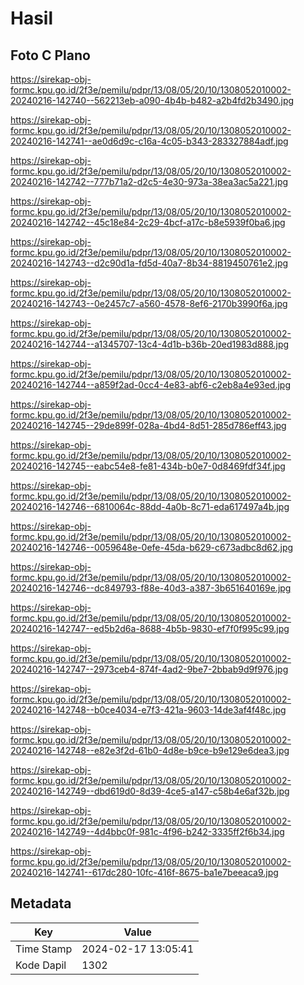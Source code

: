 # Hasil

## Foto C Plano

https://sirekap-obj-formc.kpu.go.id/2f3e/pemilu/pdpr/13/08/05/20/10/1308052010002-20240216-142740--562213eb-a090-4b4b-b482-a2b4fd2b3490.jpg

https://sirekap-obj-formc.kpu.go.id/2f3e/pemilu/pdpr/13/08/05/20/10/1308052010002-20240216-142741--ae0d6d9c-c16a-4c05-b343-283327884adf.jpg

https://sirekap-obj-formc.kpu.go.id/2f3e/pemilu/pdpr/13/08/05/20/10/1308052010002-20240216-142742--777b71a2-d2c5-4e30-973a-38ea3ac5a221.jpg

https://sirekap-obj-formc.kpu.go.id/2f3e/pemilu/pdpr/13/08/05/20/10/1308052010002-20240216-142742--45c18e84-2c29-4bcf-a17c-b8e5939f0ba6.jpg

https://sirekap-obj-formc.kpu.go.id/2f3e/pemilu/pdpr/13/08/05/20/10/1308052010002-20240216-142743--d2c90d1a-fd5d-40a7-8b34-8819450761e2.jpg

https://sirekap-obj-formc.kpu.go.id/2f3e/pemilu/pdpr/13/08/05/20/10/1308052010002-20240216-142743--0e2457c7-a560-4578-8ef6-2170b3990f6a.jpg

https://sirekap-obj-formc.kpu.go.id/2f3e/pemilu/pdpr/13/08/05/20/10/1308052010002-20240216-142744--a1345707-13c4-4d1b-b36b-20ed1983d888.jpg

https://sirekap-obj-formc.kpu.go.id/2f3e/pemilu/pdpr/13/08/05/20/10/1308052010002-20240216-142744--a859f2ad-0cc4-4e83-abf6-c2eb8a4e93ed.jpg

https://sirekap-obj-formc.kpu.go.id/2f3e/pemilu/pdpr/13/08/05/20/10/1308052010002-20240216-142745--29de899f-028a-4bd4-8d51-285d786eff43.jpg

https://sirekap-obj-formc.kpu.go.id/2f3e/pemilu/pdpr/13/08/05/20/10/1308052010002-20240216-142745--eabc54e8-fe81-434b-b0e7-0d8469fdf34f.jpg

https://sirekap-obj-formc.kpu.go.id/2f3e/pemilu/pdpr/13/08/05/20/10/1308052010002-20240216-142746--6810064c-88dd-4a0b-8c71-eda617497a4b.jpg

https://sirekap-obj-formc.kpu.go.id/2f3e/pemilu/pdpr/13/08/05/20/10/1308052010002-20240216-142746--0059648e-0efe-45da-b629-c673adbc8d62.jpg

https://sirekap-obj-formc.kpu.go.id/2f3e/pemilu/pdpr/13/08/05/20/10/1308052010002-20240216-142746--dc849793-f88e-40d3-a387-3b651640169e.jpg

https://sirekap-obj-formc.kpu.go.id/2f3e/pemilu/pdpr/13/08/05/20/10/1308052010002-20240216-142747--ed5b2d6a-8688-4b5b-9830-ef7f0f995c99.jpg

https://sirekap-obj-formc.kpu.go.id/2f3e/pemilu/pdpr/13/08/05/20/10/1308052010002-20240216-142747--2973ceb4-874f-4ad2-9be7-2bbab9d9f976.jpg

https://sirekap-obj-formc.kpu.go.id/2f3e/pemilu/pdpr/13/08/05/20/10/1308052010002-20240216-142748--b0ce4034-e7f3-421a-9603-14de3af4f48c.jpg

https://sirekap-obj-formc.kpu.go.id/2f3e/pemilu/pdpr/13/08/05/20/10/1308052010002-20240216-142748--e82e3f2d-61b0-4d8e-b9ce-b9e129e6dea3.jpg

https://sirekap-obj-formc.kpu.go.id/2f3e/pemilu/pdpr/13/08/05/20/10/1308052010002-20240216-142749--dbd619d0-8d39-4ce5-a147-c58b4e6af32b.jpg

https://sirekap-obj-formc.kpu.go.id/2f3e/pemilu/pdpr/13/08/05/20/10/1308052010002-20240216-142749--4d4bbc0f-981c-4f96-b242-3335ff2f6b34.jpg

https://sirekap-obj-formc.kpu.go.id/2f3e/pemilu/pdpr/13/08/05/20/10/1308052010002-20240216-142741--617dc280-10fc-416f-8675-ba1e7beeaca9.jpg


## Metadata

| Key        | Value               |
| ---------- | ------------------- |
| Time Stamp | 2024-02-17 13:05:41 |
| Kode Dapil | 1302                |



